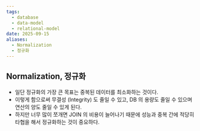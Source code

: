 ```yaml
---
tags:
  - database
  - data-model
  - relational-model
date: 2025-09-15
aliases:
  - Normalization
  - 정규화
---
```

## Normalization, 정규화

- 일단 정규화의 가장 큰 목표는 중복된 데이터를 최소화하는 것이다.
- 이렇게 함으로써 무결성 (Integrity) 도 줄일 수 있고, DB 의 용량도 줄일 수 있으며 연산의 양도 줄일 수 있게 된다.
- 하지만 너무 많이 쪼개면 JOIN 의 비용이 늘어나기 때문에 성능과 중복 간에 적당히 타협을 해서 정규화하는 것이 중요하다.